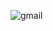 ![gmail](https://wojdylosocialmedia.com/wp-content/uploads/2015/02/Screen-Shot-2015-02-21-at-11.50.12-PM.png)
